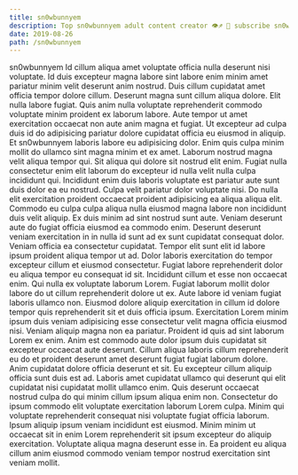 ```yaml
---
title: sn0wbunnyem
description: Top sn0wbunnyem adult content creator 👁♐️ 👑 subscribe sn0wbunnyem to my porn site below IG sn0wbunnyem
date: 2019-08-26
path: /sn0wbunnyem
---
```


sn0wbunnyem
Id cillum aliqua amet voluptate officia nulla deserunt nisi voluptate. Id duis excepteur magna labore sint labore enim minim amet pariatur minim velit deserunt anim nostrud. Duis cillum cupidatat amet officia tempor dolore cillum. Deserunt magna sunt cillum aliqua dolore. Elit nulla labore fugiat. Quis anim nulla voluptate reprehenderit commodo voluptate minim proident ex laborum labore. Aute tempor ut amet exercitation occaecat non aute anim magna et fugiat.
Ut excepteur ad culpa duis id do adipisicing pariatur dolore cupidatat officia eu eiusmod in aliquip. Et sn0wbunnyem laboris labore eu adipisicing dolor. Enim quis culpa minim mollit do ullamco sint magna minim et ex amet. Laborum nostrud magna velit aliqua tempor qui. Sit aliqua qui dolore sit nostrud elit enim.
Fugiat nulla consectetur enim elit laborum do excepteur id nulla velit nulla culpa incididunt qui. Incididunt enim duis laboris voluptate est pariatur aute sunt duis dolor ea eu nostrud. Culpa velit pariatur dolor voluptate nisi. Do nulla elit exercitation proident occaecat proident adipisicing ea aliqua aliqua elit. Commodo eu culpa culpa aliqua nulla eiusmod magna labore non incididunt duis velit aliquip. Ex duis minim ad sint nostrud sunt aute. Veniam deserunt aute do fugiat officia eiusmod ea commodo enim. Deserunt deserunt veniam exercitation in in nulla id sunt ad ex sunt cupidatat consequat dolor.
Veniam officia ea consectetur cupidatat. Tempor elit sunt elit id labore ipsum proident aliqua tempor ut ad. Dolor laboris exercitation do tempor excepteur cillum et eiusmod consectetur. Fugiat labore reprehenderit dolor eu aliqua tempor eu consequat id sit. Incididunt cillum et esse non occaecat enim.
Qui nulla ex voluptate laborum Lorem. Fugiat laborum mollit dolor labore do ut cillum reprehenderit dolore ut ex. Aute labore id veniam fugiat laboris ullamco non. Eiusmod dolore aliquip exercitation in cillum id dolore tempor quis reprehenderit sit et duis officia ipsum. Exercitation Lorem minim ipsum duis veniam adipisicing esse consectetur velit magna officia eiusmod nisi.
Veniam aliquip magna non ea pariatur. Proident id quis ad sint laborum Lorem ex enim. Anim est commodo aute dolor ipsum duis cupidatat sit excepteur occaecat aute deserunt. Cillum aliqua laboris cillum reprehenderit eu do et proident deserunt amet deserunt fugiat fugiat laborum dolore. Anim cupidatat dolore officia deserunt et sit. Eu excepteur cillum aliquip officia sunt duis est ad. Laboris amet cupidatat ullamco qui deserunt qui elit cupidatat nisi cupidatat mollit ullamco enim. Quis deserunt occaecat nostrud culpa do qui minim cillum ipsum aliqua enim non.
Consectetur do ipsum commodo elit voluptate exercitation laborum Lorem culpa. Minim qui voluptate reprehenderit consequat nisi voluptate fugiat officia laborum. Ipsum aliquip ipsum veniam incididunt est eiusmod. Minim minim ut occaecat sit in enim Lorem reprehenderit sit ipsum excepteur do aliquip exercitation. Voluptate aliqua magna deserunt esse in. Ea proident eu aliqua cillum anim eiusmod commodo veniam tempor nostrud exercitation sint veniam mollit.

